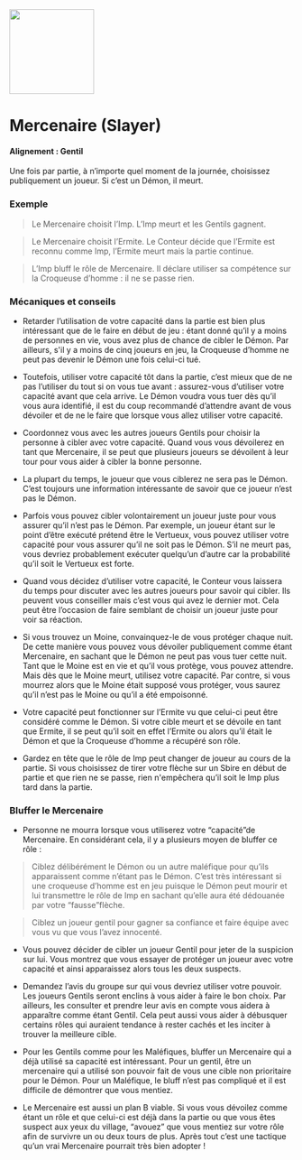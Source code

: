 <img src="https://github.com/brain-academy/wiki/blob/master/blood-on-the-clocktower/img/slayer.png?raw=true" height="150"> 

# Mercenaire (Slayer)

#### Alignement : Gentil

Une fois par partie, à n’importe quel moment de la journée, choisissez publiquement un joueur. Si c’est un Démon, il meurt.


### Exemple
> Le Mercenaire choisit l’Imp. L’Imp meurt et les Gentils gagnent.

> Le Mercenaire choisit l’Ermite. Le Conteur décide que l’Ermite est reconnu comme Imp, l’Ermite meurt mais la partie continue.

> L’Imp bluff le rôle de Mercenaire. Il déclare utiliser sa compétence sur la Croqueuse d’homme : il ne se passe rien.


### Mécaniques et conseils
- Retarder l’utilisation de votre capacité dans la partie est bien plus intéressant que de le faire en début de jeu :  étant donné qu’il y a moins de personnes en vie, vous avez plus de chance de cibler le Démon. Par ailleurs, s'il y a moins de cinq joueurs en jeu, la Croqueuse d’homme ne peut pas devenir le Démon une fois celui-ci tué.

- Toutefois, utiliser votre capacité tôt dans la partie, c’est mieux que de ne pas l’utiliser du tout si on vous tue avant : assurez-vous d’utiliser votre capacité avant que cela arrive. Le Démon voudra vous tuer dès qu’il vous aura identifié, il est du coup recommandé d’attendre avant de vous dévoiler et de ne le faire que lorsque vous allez utiliser votre capacité.

- Coordonnez vous avec les autres joueurs Gentils pour choisir la personne à cibler avec votre capacité. Quand vous vous dévoilerez en tant que Mercenaire, il se peut que plusieurs joueurs se dévoilent à leur tour pour vous aider à cibler la bonne personne.

- La plupart du temps, le joueur que vous ciblerez ne sera pas le Démon. C’est toujours une information intéressante de savoir que ce joueur n’est pas le Démon.

- Parfois vous pouvez cibler volontairement un joueur juste pour vous assurer qu’il n’est pas le Démon. Par exemple, un joueur étant sur le point d’être exécuté prétend être le Vertueux, vous pouvez utiliser votre capacité pour vous assurer qu’il ne soit pas le Démon. S’il ne meurt pas, vous devriez probablement exécuter quelqu’un d’autre car la probabilité qu’il soit le Vertueux est forte.

- Quand vous décidez d’utiliser votre capacité, le Conteur vous laissera du temps pour discuter avec les autres joueurs pour savoir qui cibler. Ils peuvent vous conseiller mais c’est vous qui avez le dernier mot. Cela peut être l’occasion de faire semblant de choisir un joueur juste pour voir sa réaction. 

- Si vous trouvez un Moine, convainquez-le de vous protéger chaque nuit. De cette manière vous pouvez vous dévoiler publiquement comme étant Mercenaire, en sachant que le Démon ne peut pas vous tuer cette nuit. Tant que le Moine est en vie et qu’il vous protège, vous pouvez attendre. Mais dès que le Moine meurt, utilisez votre capacité. Par contre, si vous mourrez alors que le Moine était supposé vous protéger, vous saurez qu’il n’est pas le Moine ou qu’il a été empoisonné.

- Votre capacité peut fonctionner sur l’Ermite vu que celui-ci peut être considéré comme le Démon. Si votre cible meurt et se dévoile en tant que Ermite, il se peut qu’il soit en effet l’Ermite ou alors qu’il était le Démon et que la Croqueuse d’homme a récupéré son rôle.

- Gardez en tête que le rôle de Imp peut changer de joueur au cours de la partie. Si vous choisissez de tirer votre flèche sur un Sbire en début de partie et que rien ne se passe, rien n'empêchera qu’il soit le Imp plus tard dans la partie.


### Bluffer le Mercenaire
- Personne ne mourra lorsque vous utiliserez votre “capacité”de Mercenaire. En considérant cela, il y a plusieurs moyen de bluffer ce rôle :

> Ciblez délibérément le Démon ou un autre maléfique pour qu’ils apparaissent comme n’étant pas le Démon. C’est très intéressant si une croqueuse d’homme est en jeu puisque le Démon peut mourir et lui transmettre le rôle de Imp en sachant qu’elle aura été dédouanée par votre “fausse”flèche.

> Ciblez un joueur gentil pour gagner sa confiance et faire équipe avec vous vu que vous l’avez innocenté.

- Vous pouvez décider de cibler un joueur Gentil pour jeter de la suspicion sur lui. Vous montrez que vous essayer de protéger un joueur avec votre capacité et ainsi apparaissez alors tous les deux suspects.

- Demandez l’avis du groupe sur qui vous devriez utiliser votre pouvoir. Les joueurs Gentils seront enclins à vous aider à faire le bon choix. Par ailleurs, les consulter et prendre leur avis en compte vous aidera à apparaître comme étant Gentil. Cela peut aussi  vous aider à débusquer certains rôles qui auraient tendance à rester cachés et les inciter à trouver la meilleure cible.

- Pour les Gentils comme pour les Maléfiques, bluffer un Mercenaire qui a déjà utilisé sa capacité est intéressant. Pour un gentil, être un mercenaire qui a utilisé son pouvoir fait de vous une cible non prioritaire pour le Démon. Pour un Maléfique, le bluff n’est pas compliqué et il est difficile de démontrer que vous mentiez.

- Le Mercenaire est aussi un plan B viable. Si vous vous dévoilez comme étant un rôle et que celui-ci est déjà dans la partie ou que vous êtes suspect aux yeux du village, “avouez” que vous mentiez sur votre rôle afin de survivre un ou deux tours de plus. Après tout c’est une tactique qu’un vrai Mercenaire pourrait très bien adopter !
